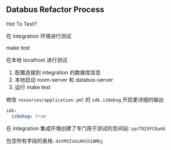 ## Databus Refactor Process

Hot To Test?

在 integration 环境进行测试

make test

在本地 localhost 进行测试
1. 配置连接到 integration 的数据库信息
2. 本地启动 room-server 和 databus-server
3. 运行 make test

修改 `resources/application.yml` 的 `sdk.isDebug` 开启更详细的输出

```yaml
sdk:
  isDebug: true
```

在 integration 集成环境创建了专门用于测试的空间站: `spcT925FCEw4d`

包含所有字段的表格: `dstM3ZsUuXHih1AMbj`